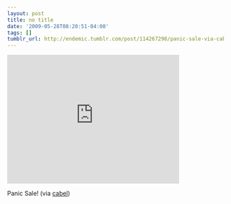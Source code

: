 ```yaml
---
layout: post
title: no title
date: '2009-05-28T08:20:51-04:00'
tags: []
tumblr_url: http://endemic.tumblr.com/post/114267298/panic-sale-via-cabel
---
```

<iframe width="400" height="300" id="youtube_iframe" src="https://www.youtube.com/embed/Gy90n9x8Fjw?feature=oembed&amp;enablejsapi=1&amp;origin=http://safe.txmblr.com&amp;wmode=opaque" frameborder="0" allowfullscreen></iframe>  

Panic Sale! (via [cabel](http://youtube.com/user/cabel))

